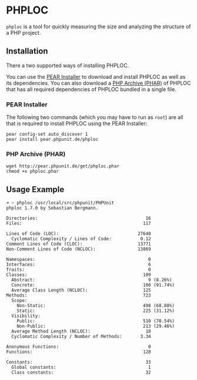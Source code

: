 # PHPLOC

`phploc` is a tool for quickly measuring the size and analyzing the structure of a PHP project.

## Installation

There a two supported ways of installing PHPLOC.

You can use the [PEAR Installer](http://pear.php.net/manual/en/guide.users.commandline.cli.php) to download and install PHPLOC as well as its dependencies. You can also download a [PHP Archive (PHAR)](http://php.net/phar) of PHPLOC that has all required dependencies of PHPLOC bundled in a single file.

### PEAR Installer

The following two commands (which you may have to run as `root`) are all that is required to install PHPLOC using the PEAR Installer:

    pear config-set auto_discover 1
    pear install pear.phpunit.de/phploc

### PHP Archive (PHAR)

    wget http://pear.phpunit.de/get/phploc.phar
    chmod +x phploc.phar

## Usage Example

    ➜ ~ phploc /usr/local/src/phpunit/PHPUnit
    phploc 1.7.0 by Sebastian Bergmann.

    Directories:                                         16
    Files:                                              117

    Lines of Code (LOC):                              27640
      Cyclomatic Complexity / Lines of Code:           0.12
    Comment Lines of Code (CLOC):                     13771
    Non-Comment Lines of Code (NCLOC):                13869

    Namespaces:                                           0
    Interfaces:                                           6
    Traits:                                               0
    Classes:                                            109
      Abstract:                                           9 (8.26%)
      Concrete:                                         100 (91.74%)
      Average Class Length (NCLOC):                     125
    Methods:                                            723
      Scope:
        Non-Static:                                     498 (68.88%)
        Static:                                         225 (31.12%)
      Visibility:
        Public:                                         510 (70.54%)
        Non-Public:                                     213 (29.46%)
      Average Method Length (NCLOC):                     18
      Cyclomatic Complexity / Number of Methods:       3.34

    Anonymous Functions:                                  0
    Functions:                                          128

    Constants:                                           33
      Global constants:                                   1
      Class constants:                                   32

